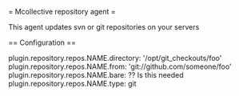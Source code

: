 = Mcollective repository agent =

This agent updates svn or git repositories on your servers

== Configuration ==

plugin.repository.repos.NAME.directory: '/opt/git_checkouts/foo'
plugin.repository.repos.NAME.from: 'git://github.com/someone/foo'
plugin.repository.repos.NAME.bare: ?? Is this needed
plugin.repository.repos.NAME.type: git

